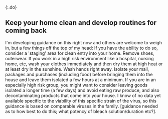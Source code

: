 {:.do}
## Keep your home clean and develop routines for coming back

I'm developing guidance on this right now and others are welcome to weigh in, but a few things off the top of my head: If you have the ability to do so, consider a 'staging' area for clean entry into your home. Remove shoes, outerwear. If you work in a high risk environment like a hospital, nursing home, etc, wash your clothes immediately and then dry them at high heat or at least dry in the sunshine. Wash hands right away. Isolate your mail, packages and purchases (including food) before bringing them into the house and leave them isolated a few hours at a minimum. If you are in an especially high risk group, you might want to consider leaving goods isolated a longer time (a few days) and avoid eating raw produce, and also decontaminating products that come into your house. I know of no data yet available specific to the viability of this specific strain of the virus, so this guidance is based on comparable viruses in the family. \[guidance needed as to how best to do this; what potency of bleach solution/duration etc?\].
